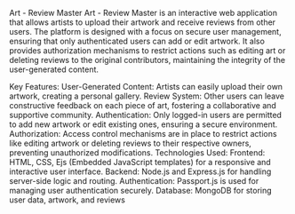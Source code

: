 Art - Review Master
Art - Review Master is an interactive web application that allows artists to upload their artwork and receive reviews from other users. The platform is designed with a focus on secure user management, ensuring that only authenticated users can add or edit artwork. It also provides authorization mechanisms to restrict actions such as editing art or deleting reviews to the original contributors, maintaining the integrity of the user-generated content.

Key Features:
User-Generated Content: Artists can easily upload their own artwork, creating a personal gallery.
Review System: Other users can leave constructive feedback on each piece of art, fostering a collaborative and supportive community.
Authentication: Only logged-in users are permitted to add new artwork or edit existing ones, ensuring a secure environment.
Authorization: Access control mechanisms are in place to restrict actions like editing artwork or deleting reviews to their respective owners, preventing unauthorized modifications.
Technologies Used:
Frontend: HTML, CSS, Ejs (Embedded JavaScript templates) for a responsive and interactive user interface.
Backend: Node.js and Express.js for handling server-side logic and routing.
Authentication: Passport.js is used for managing user authentication securely.
Database: MongoDB for storing user data, artwork, and reviews
